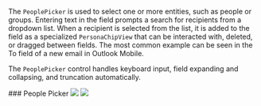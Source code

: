 The `PeoplePicker` is used to select one or more entities, such as people or groups. Entering text in the field prompts a search for recipients from a dropdown list. When a recipient is selected from the list, it is added to the field as a specialized `PersonaChipView` that can be interacted with, deleted, or dragged between fields. The most common example can be seen in the To field of a new email in Outlook Mobile.

The `PeoplePicker` control handles keyboard input, field expanding and collapsing, and truncation automatically.

<DisplayToggle onText="Dark" offText="Light" label="Theme Switcher">
### People Picker

<img className="off" src="https://static2.sharepointonline.com/files/fabric/fabric-website/images/controls/android/updated/img_peoplepicker_01_light.png?text=LightMode" />
<img className="on" src="https://static2.sharepointonline.com/files/fabric/fabric-website/images/controls/android/updated/img_peoplepicker_01_dark.png?text=DarkMode" />

</DisplayToggle>
